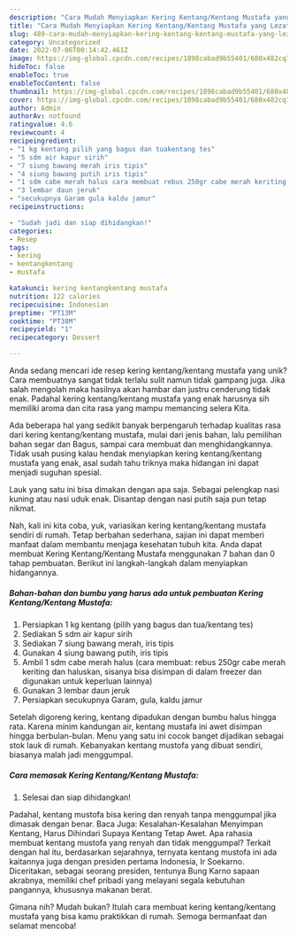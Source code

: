 ```yaml
---
description: "Cara Mudah Menyiapkan Kering Kentang/Kentang Mustafa yang Lezat Sekali"
title: "Cara Mudah Menyiapkan Kering Kentang/Kentang Mustafa yang Lezat Sekali"
slug: 489-cara-mudah-menyiapkan-kering-kentang-kentang-mustafa-yang-lezat-sekali
category: Uncategorized
date: 2022-07-06T00:14:42.461Z
image: https://img-global.cpcdn.com/recipes/1898cabad9b55401/680x482cq70/kering-kentangkentang-mustafa-foto-resep-utama.jpg
hideToc: false
enableToc: true
enableTocContent: false
thumbnail: https://img-global.cpcdn.com/recipes/1898cabad9b55401/680x482cq70/kering-kentangkentang-mustafa-foto-resep-utama.jpg
cover: https://img-global.cpcdn.com/recipes/1898cabad9b55401/680x482cq70/kering-kentangkentang-mustafa-foto-resep-utama.jpg
author: Admin
authorAv: notfound
ratingvalue: 4.6
reviewcount: 4
recipeingredient:
- "1 kg kentang pilih yang bagus dan tuakentang tes"
- "5 sdm air kapur sirih"
- "7 siung bawang merah iris tipis"
- "4 siung bawang putih iris tipis"
- "1 sdm cabe merah halus cara membuat rebus 250gr cabe merah keriting dan haluskan sisanya bisa disimpan di dalam freezer dan digunakan untuk keperluan lainnya"
- "3 lembar daun jeruk"
- "secukupnya Garam gula kaldu jamur"
recipeinstructions:

- "Sudah jadi dan siap dihidangkan!"
categories:
- Resep
tags:
- kering
- kentangkentang
- mustafa

katakunci: kering kentangkentang mustafa 
nutrition: 122 calories
recipecuisine: Indonesian
preptime: "PT13M"
cooktime: "PT38M"
recipeyield: "1"
recipecategory: Dessert

---
```





Anda sedang mencari ide resep kering kentang/kentang mustafa yang unik? Cara membuatnya sangat tidak terlalu sulit namun tidak gampang juga. Jika salah mengolah maka hasilnya akan hambar dan justru cenderung tidak enak. Padahal kering kentang/kentang mustafa yang enak harusnya sih memiliki aroma dan cita rasa yang mampu memancing selera Kita.





Ada beberapa hal yang sedikit banyak berpengaruh terhadap kualitas rasa dari kering kentang/kentang mustafa, mulai dari jenis bahan, lalu pemilihan bahan segar dan Bagus, sampai cara membuat dan menghidangkannya. Tidak usah pusing kalau hendak menyiapkan kering kentang/kentang mustafa yang enak,      asal sudah tahu triknya maka hidangan ini dapat menjadi suguhan spesial.














Lauk yang satu ini bisa dimakan dengan apa saja. Sebagai pelengkap nasi kuning atau nasi uduk enak. Disantap dengan nasi putih saja pun tetap nikmat.






Nah, kali ini kita coba, yuk, variasikan kering kentang/kentang mustafa sendiri di rumah. Tetap berbahan sederhana, sajian ini dapat memberi manfaat dalam membantu menjaga kesehatan tubuh kita. Anda dapat membuat Kering Kentang/Kentang Mustafa menggunakan 7 bahan dan 0 tahap pembuatan. Berikut ini langkah-langkah dalam menyiapkan hidangannya.

<!--inarticleads1-->

##### Bahan-bahan dan bumbu yang harus ada untuk pembuatan Kering Kentang/Kentang Mustafa:

1. Persiapkan 1 kg kentang (pilih yang bagus dan tua/kentang tes)
1. Sediakan 5 sdm air kapur sirih
1. Sediakan 7 siung bawang merah, iris tipis
1. Gunakan 4 siung bawang putih, iris tipis
1. Ambil 1 sdm cabe merah halus (cara membuat: rebus 250gr cabe merah keriting dan haluskan, sisanya bisa disimpan di dalam freezer dan digunakan untuk keperluan lainnya)
1. Gunakan 3 lembar daun jeruk
1. Persiapkan secukupnya Garam, gula, kaldu jamur


Setelah digoreng kering, kentang dipadukan dengan bumbu halus hingga rata. Karena minim kandungan air, kentang mustafa ini awet disimpan hingga berbulan-bulan. Menu yang satu ini cocok banget dijadikan sebagai stok lauk di rumah. Kebanyakan kentang mustofa yang dibuat sendiri, biasanya malah jadi menggumpal. 

<!--inarticleads2-->

##### Cara memasak Kering Kentang/Kentang Mustafa:


1. Selesai dan siap dihidangkan!

Padahal, kentang mustofa bisa kering dan renyah tanpa menggumpal jika dimasak dengan benar. Baca Juga: Kesalahan-Kesalahan Menyimpan Kentang, Harus Dihindari Supaya Kentang Tetap Awet. Apa rahasia membuat kentang mustofa yang renyah dan tidak menggumpal? Terkait dengan hal itu, berdasarkan sejarahnya, ternyata kentang mustofa ini ada kaitannya juga dengan presiden pertama Indonesia, Ir Soekarno. Diceritakan, sebagai seorang presiden, tentunya Bung Karno sapaan akrabnya, memiliki chef pribadi yang melayani segala kebutuhan pangannya, khususnya makanan berat. 

Gimana nih? Mudah bukan? Itulah cara membuat kering kentang/kentang mustafa yang bisa kamu praktikkan di rumah. Semoga bermanfaat dan selamat mencoba!
